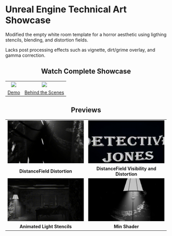 # Unreal Engine Technical Art Showcase
Modified the empty white room template for a horror aesthetic using ligthing stencils, blending, and distortion fields.

Lacks post processing effects such as vignette, dirt/grime overlay, and gamma correction.

<div align="center">
    <h2>Watch Complete Showcase</h1>
    <table border="0">
        <tr>
            <td align="center"><a href="https://youtu.be/UV-zYD_o2Tg"><img src="https://img.youtube.com/vi/UV-zYD_o2Tg/hqdefault.jpg"/></a></td>
            <td align="center"><a href="https://youtu.be/1Fu5_XdPZ58"><img src="https://img.youtube.com/vi/1Fu5_XdPZ58/hqdefault.jpg"/></a></td>
        </tr>
        <tr>
            <td align="center"><a href="https://youtu.be/UV-zYD_o2Tg">Demo</a></td>
            <td align="center"><a href="https://youtu.be/1Fu5_XdPZ58">Behind the Scenes</a></td>
        </tr>
    </table>
    <h2>Previews</h1>
    <table>
        <tr>
            <td align="center"><img src="Previews/DistanceFieldDistortion.gif"/></td>
            <td align="center"><img src="Previews/DistanceFieldVisibility.gif"/></td>
        </tr>
        <tr>
            <td align="center"><b>DistanceField Distortion</b></td>
            <td align="center"><b>DistanceField Visibility and Distortion</b></td>
        </tr>
        <tr>
            <td align="center"><img src="Previews/LightStencil.gif"/></td>
            <td align="center"><img src="Previews/Blending0.jpg"/></td>
        </tr>
        <tr>
            <td align="center"><b>Animated Light Stencils</b></td>
            <td align="center"><b>Min Shader</b></td>
        </tr>
    </table>
</div>
